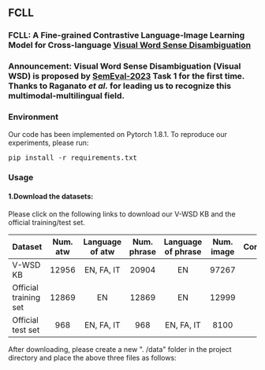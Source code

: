 ## FCLL
### FCLL: A **F**ine-grained **C**ontrastive **L**anguage-Image **L**earning Model for Cross-language [Visual Word Sense Disambiguation](https://raganato.github.io/vwsd/)

### Announcement: Visual Word Sense Disambiguation (Visual WSD) is proposed by [SemEval-2023](https://semeval.github.io/SemEval2023/tasks) Task 1 for the first time. Thanks to Raganato *et al.* for leading us to recognize this multimodal-multilingual field.

### Environment
Our code has been implemented on Pytorch 1.8.1. To reproduce our experiments, please run: <pre/>pip install -r requirements.txt</pre> 

### Usage
#### 1.Download the datasets: 
Please click on the following links to download our V-WSD KB and the official training/test set.

Dataset | Num. atw | Language of atw | Num. phrase | Language of phrase | Num. image | Correspondence | Link
--- | :---: | :---: | :---: | :---: | :---: | :---: | :---:
V-WSD KB | 12956 | EN, FA, IT | 20904 | EN | 97267 | 1-n-n | [Download]()
Official training set | 12869 | EN | 12869 | EN | 12999 | 1-1-1 | [Download]()
Official test set | 968 | EN, FA, IT | 968 | EN, FA, IT | 8100 | 1-1-1 | [Download]()

After downloading, please create a new ". /data" folder in the project directory and place the above three files as follows:
